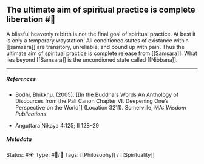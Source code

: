 ## The ultimate aim of spiritual practice is complete liberation  #🧠

A blissful heavenly rebirth is not the final goal of spiritual practice. At best it is only a temporary waystation. All conditioned states of existance within [[samsara]] are transitory, unreliable, and bound up with pain. Thus the ultimate aim of spiritual practice is complete release from [[Samsara]]. What lies beyond [[Samsara]] is the uncondioned state called [[Nibbana]]. 

___

##### References

- Bodhi, Bhikkhu. (2005). [[In the Buddha's Words An Anthology of Discources from the Pali Canon Chapter VI. Deepening One’s Perspective on the World]]   (Location 3211). Somerville, MA: _Wisdom Publications_.

- Anguttara Nikaya 4:125; II 128–29

##### Metadata
Status: #☀️ 
Type: #🔴/💭 
Tags: [[Philosophy]] /  [[Spirituality]] 